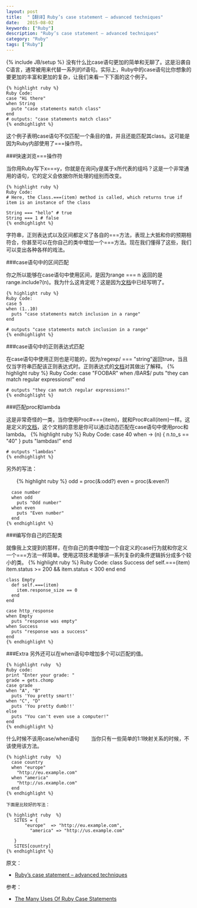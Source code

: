```yaml
---
layout: post
title:  "【翻译】Ruby’s case statement – advanced techniques"
date:   2015-08-02
keywords: ["Ruby"]
description: "Ruby’s case statement – advanced techniques"
category: "Ruby"
tags: ["Ruby"]
---
```

{% include JB/setup %}
没有什么比case语句更加的简单和无聊了。这是沿袭自C语言，通常被用来代替一系列的if语句。实际上，Ruby中的case语句比你想象的要更加的丰富和更加的复杂，让我们来看一下下面的这个例子。

    {% highlight ruby %}
    Ruby Code:
    case "Hi there"
    when String
      pute "case statements match class"
    end
    # outputs: "case statements match class"
    {% endhighlight %}
这个例子表明case语句不仅匹配一个条目的值，并且还能匹配其class。这可能是因为Ruby内部使用了===操作符。

###快速浏览===操作符

当你用Ruby写下x===y，你就是在询问y是属于x所代表的组吗？这是一个非常通用的语句，它的定义会依据你所处理的组别而改变。   

    {% highlight ruby %}
    Ruby Code:
    # Here, the Class.===(item) method is called, which returns true if item is an instance of the class 
 
    String === "hello" # true
    String === 1 # false
    {% endhighlight %}

字符串，正则表达式以及区间都定义了各自的===方法，表现上大抵和你的预期相符合，你甚至可以在你自己的类中增加一个===方法。现在我们懂得了这些，我们可以变出各种各样的戏法。

###case语句中的区间匹配

你之所以能够在case语句中使用区间，是因为range === n 返回的是range.include?(n)。我为什么这肯定呢？这是因为[文档](http://ruby-doc.org/core-2.2.0/Range.html#method-i-3D-3D-3D "文档")中已经写明了。

    {% highlight ruby %}
    Ruby Code:
    case 5
    when (1..10)
      puts "case statements match inclusion in a range"
    end
     
    # outputs "case statements match inclusion in a range"
    {% endhighlight %}

###case语句中的正则表达式匹配

在case语句中使用正则也是可能的，因为/regexp/ === "string"返回true，当且仅当字符串匹配该正则表达式时。正则表达式的[文档](http://ruby-doc.org/core-2.2.0/Regexp.html#method-i-3D-3D-3D "文档")对其做出了解释。
    {% highlight ruby %}
    Ruby Code:
    case "FOOBAR"
    when /BAR$/
      puts "they can match regular expressions!"
    end
     
    # outputs "they can match regular expressions!"
    {% endhighlight %}

###匹配proc和lambda

这是非常奇怪的一类，当你使用Proc#===(item)，就和Proc#call(item)一样。这是定义的[文档](http://ruby-doc.org/core-2.2.0/Proc.html#method-i-3D-3D-3D "文档")，这个文档的意思是你可以通过动态匹配在case语句中使用proc和lambda。
    {% highlight ruby %}
    Ruby Code:
    case 40
    when -> (n) { n.to_s == "40" }
      puts "lambdas!"
    end
     
    # outputs "lambdas"
    {% endhighlight %}

另外的写法：

　　{% highlight ruby %}
     odd  = proc(&:odd?)
     even = proc(&:even?)
      
      case number
      when odd
        puts "Odd number"
      when even
        puts "Even number"
      end
    {% endhighlight %}

###编写你自己的匹配类

就像我上文提到的那样，在你自己的类中增加一个自定义的case行为就和你定义一个===方法一样简单。使用这项技术能够讲一系列复杂的条件逻辑拆分成多个较小的类。
    {% highlight ruby %}
    Ruby Code:
    class Success
      def self.===(item)
        item.status >= 200 && item.status < 300
      end
    end
     
    class Empty
      def self.===(item)
        item.response_size == 0
      end
    end
     
    case http_response
    when Empty
      puts "response was empty"
    when Success
      puts "response was a success"
    end
    {% endhighlight %}


###Extra
另外还可以在when语句中增加多个可以匹配的值。

    {% highlight ruby  %}
    Ruby code:
    print "Enter your grade: "
    grade = gets.chomp
    case grade
    when "A", "B"
      puts 'You pretty smart!'
    when "C", "D"
      puts 'You pretty dumb!!'
    else
      puts "You can't even use a computer!"
    end
    {% endhighlight %}
什么时候不该用case/when语句
　　当你只有一些简单的1:1映射关系的时候，不该使用该方法。

    {% highlight ruby  %}
      case country
      when "europe"
        "http://eu.example.com"
      when "america"
        "http://us.example.com"
      end
    {% endhighlight %}

    下面是比较好的写法：

    {% highlight ruby  %}
       SITES = {
           "europe"  => "http://eu.example.com",
             "america" => "http://us.example.com"

       }
       SITES[country]
    {% endhighlight %}

    
  
原文：

- [Ruby’s case statement – advanced techniques](http://blog.honeybadger.io/rubys-case-statement-advanced-techniques "Ruby’s case statement – advanced techniques")

参考：

- [The Many Uses Of Ruby Case Statements](http://www.blackbytes.info/2015/10/ruby-case/?utm_source=rubyweekly&utm_medium=email "The Many Uses Of Ruby Case Statements")
